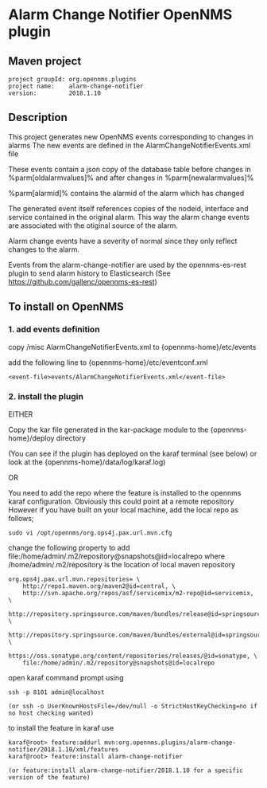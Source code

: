 # Alarm Change Notifier OpenNMS plugin

## Maven project

~~~~
project groupId: org.opennms.plugins
project name:    alarm-change-notifier
version:         2018.1.10
~~~~

## Description
This project generates new OpenNMS events corresponding to changes in alarms
The new events are defined in the AlarmChangeNotifierEvents.xml file

These events contain a json copy of the database table before changes in %parm[oldalarmvalues]%
and after changes in %parm[newalarmvalues]%

%parm[alarmid]% contains the alarmid of the alarm which has changed

The generated event itself references copies of the nodeid, interface and service contained in the original alarm. 
This way the alarm change events are associated with the otiginal source of the alarm.

Alarm change events have a severity of normal since they only reflect changes to the alarm.

Events from the alarm-change-notifier are used by the opennms-es-rest plugin to send alarm history to Elasticsearch
(See https://github.com/gallenc/opennms-es-rest)


## To install on OpenNMS

### 1. add events definition
copy /misc AlarmChangeNotifierEvents.xml to {opennms-home}/etc/events

add the following line to {opennms-home}/etc/eventconf.xml

~~~~
<event-file>events/AlarmChangeNotifierEvents.xml</event-file>
~~~~

### 2. install the plugin

EITHER

Copy the kar file generated in the kar-package module to the {opennms-home}/deploy directory

(You can see if the plugin has deployed on the karaf terminal (see below) or look at the {opennms-home}/data/log/karaf.log)

OR

You need to add the repo where the feature is installed to the opennms karaf configuration.
Obviously this could point at a remote repository
However if you have built on your local machine, add the local repo as follows;
~~~~
sudo vi /opt/opennms/org.ops4j.pax.url.mvn.cfg
~~~~

change the following property to add file:/home/admin/.m2/repository@snapshots@id=localrepo 
where /home/admin/.m2/repository is the location of local maven repository

~~~~
org.ops4j.pax.url.mvn.repositories= \
    http://repo1.maven.org/maven2@id=central, \
    http://svn.apache.org/repos/asf/servicemix/m2-repo@id=servicemix, \
    http://repository.springsource.com/maven/bundles/release@id=springsource.release, \
    http://repository.springsource.com/maven/bundles/external@id=springsource.external, \
    https://oss.sonatype.org/content/repositories/releases/@id=sonatype, \
    file:/home/admin/.m2/repository@snapshots@id=localrepo
~~~~

open karaf command prompt using
~~~~
ssh -p 8101 admin@localhost

(or ssh -o UserKnownHostsFile=/dev/null -o StrictHostKeyChecking=no if no host checking wanted)
~~~~

to install the feature in karaf use

~~~~
karaf@root> feature:addurl mvn:org.opennms.plugins/alarm-change-notifier/2018.1.10/xml/features
karaf@root> feature:install alarm-change-notifier

(or feature:install alarm-change-notifier/2018.1.10 for a specific version of the feature)
~~~~




